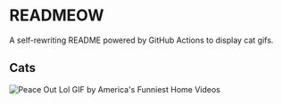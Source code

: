 # READMEOW

A self-rewriting README powered by GitHub Actions to display cat gifs.

## Cats

![Peace Out Lol GIF by America's Funniest Home Videos](https://media4.giphy.com/media/l4KibK3JwaVo0CjDO/200.gif?cid=9acd02daok6rrfat7h4erzbjdwy4fv23wyalbi7zf9vbm3zp&ep=v1_gifs_search&rid=200.gif&ct=g)
